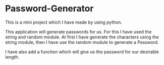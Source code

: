 # Password-Generator
This is a mini project which I have made by using python.

This application will generate passwords for us. For this I have used the string and random module. At first
I have generate the characters using the string module, then I have use the random module to generate a
Password.

I have also add a function which will give us the password for our desirable length.
